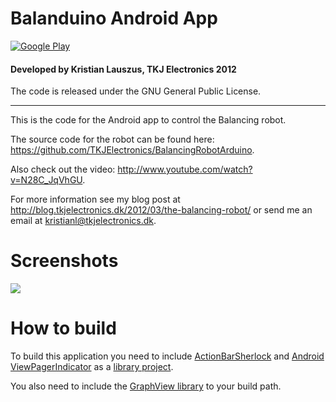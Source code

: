# Balanduino Android App
[![Google Play](http://developer.android.com/images/brand/en_generic_rgb_wo_60.png)](http://play.google.com/store/apps/details?id=com.tkjelectronics.balanduino)
<br>
#### Developed by Kristian Lauszus, TKJ Electronics 2012

The code is released under the GNU General Public License.
_________

This is the code for the Android app to control the Balancing robot.

The source code for the robot can be found here: <https://github.com/TKJElectronics/BalancingRobotArduino>.

Also check out the video: <http://www.youtube.com/watch?v=N28C_JqVhGU>.

For more information see my blog post at <http://blog.tkjelectronics.dk/2012/03/the-balancing-robot/> or send me an email at <a href="mailto:kristianl@tkjelectronics.dk?subject=BalanduinoAndroidApp">kristianl@tkjelectronics.dk</a>.

# Screenshots
<a href="http://play.google.com/store/apps/details?id=com.tkjelectronics.balanduino" alt="Screenshots">
  <img src="http://www.tkjelectronics.com/uploads/Balanduino_Screenshots.png">
</a>

# How to build
To build this application you need to include [ActionBarSherlock](https://github.com/JakeWharton/ActionBarSherlock) and [Android ViewPagerIndicator](https://github.com/JakeWharton/Android-ViewPagerIndicator) as a [library project](http://developer.android.com/tools/projects/projects-eclipse.html#ReferencingLibraryProject).

You also need to include the [GraphView library](https://github.com/TKJElectronics/BalanduinoAndroidApp/blob/master/libs/GraphView-3.1.jar) to your build path.
